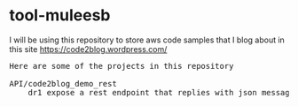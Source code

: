 # tool-muleesb
I will be using this repository to store aws code samples that I blog about in this site https://code2blog.wordpress.com/

<pre>
Here are some of the projects in this repository

API/code2blog_demo_rest
	dr1 expose a rest endpoint that replies with json message
	
</pre>
